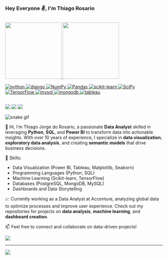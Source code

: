 ### Hey Everyone ✌, I'm Thiago Rosario
##

<div>
  <a href="https://www.linkedin.com/in/thiago-rosario-7793204b/">
  <img height="180em" src="https://github-readme-stats.vercel.app/api?username=ThiagoJRosario&show_icons=true&theme=dark&include_all_commits=true&count_private=true"/>
  <img height="180em" src="https://github-readme-stats.vercel.app/api/top-langs/?username=ThiagoJRosario&layout=compact&langs_count=7&theme=dark"/>
</div>

![python](https://img.shields.io/badge/Python-3776AB?style=for-the-badge&logo=python&logoColor=white)
![django](https://img.shields.io/badge/Django-092E20?style=for-the-badge&logo=django&logoColor=white)
![NumPy](https://img.shields.io/badge/numpy-%23013243.svg?style=for-the-badge&logo=numpy&logoColor=white) 
![Pandas](https://img.shields.io/badge/pandas-%23150458.svg?style=for-the-badge&logo=pandas&logoColor=white)
![scikit-learn](https://img.shields.io/badge/scikit--learn-%23F7931E.svg?style=for-the-badge&logo=scikit-learn&logoColor=white) 
![SciPy](https://img.shields.io/badge/SciPy-%230C55A5.svg?style=for-the-badge&logo=scipy&logoColor=%white) 
![TensorFlow](https://img.shields.io/badge/TensorFlow-%23FF6F00.svg?style=for-the-badge&logo=TensorFlow&logoColor=white)
![mysql](https://img.shields.io/badge/MySQL-005C84?style=for-the-badge&logo=mysql&logoColor=white)
![mongodb](https://img.shields.io/badge/MongoDB-4EA94B?style=for-the-badge&logo=mongodb&logoColor=white)
![tableau](https://img.shields.io/badge/Tableau-E97627?style=for-the-badge&logo=Tableau&logoColor=white)

##

<div> 
  <a href = "mailto:thiagojorge.rosario@gmail.com"><img src="https://img.shields.io/badge/Gmail-D14836?style=for-the-badge&logo=gmail&logoColor=white" target="_blank"></a>
  <a href="https://www.linkedin.com/in/throsario/" target="_blank"><img src="https://img.shields.io/badge/-LinkedIn-%230077B5?style=for-the-badge&logo=linkedin&logoColor=white" target="_blank"></a> 
  <a href="https://instagram.com/throsario/" target="_blank"><img src="https://img.shields.io/badge/-Instagram-%23E4405F?style=for-the-badge&logo=instagram&logoColor=white" target="_blank"></a>
   
  ![snake gif](https://github.com/ThiagoJRosario/ThiagoJRosario/blob/output/github-contribution-grid-snake.svg)
 
</div>

👋 Hi, I'm Thiago Jorge do Rosario, a passionate **Data Analyst** skilled in leveraging **Python**, **SQL**, and **Power BI** to transform data into actionable insights. With over 10 years of experience, I specialize in **data visualization**, **exploratory data analysis**, and creating **semantic models** that drive business decisions.

🔧 Skills:
- Data Visualization (Power BI, Tableau, Matplotlib, Seaborn)
- Programming Languages (Python, SQL)
- Machine Learning (Scikit-learn, TensorFlow)
- Databases (PostgreSQL, MongoDB, MySQL)
- Dashboards and Data Storytelling

📈 Currently working as a Data Analyst at Accenture, analyzing global data to optimize processes and improve user experience. Check out my repositories for projects on **data analysis**, **machine learning**, and **dashboard creation**. 

📫 Feel free to connect and collaborate on data-driven projects!
  
![](https://github-profile-trophy.vercel.app/?username=ThiagoJRosario&theme=radical&no-frame=false&no-bg=true&margin-w=4)

---
[![](https://visitcount.itsvg.in/api?id=ThiagoJRosario&icon=0&color=0)](https://visitcount.itsvg.in)
